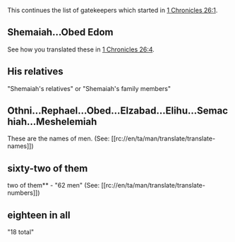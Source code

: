 This continues the list of gatekeepers which started in [1 Chronicles 26:1](./01.md).

## Shemaiah...Obed Edom ##

See how you translated these in [1 Chronicles 26:4](./04.md).

## His relatives ##

"Shemaiah's relatives" or "Shemaiah's family members"

## Othni...Rephael...Obed...Elzabad...Elihu...Semachiah...Meshelemiah ##

These are the names of men.  (See: [[rc://en/ta/man/translate/translate-names]])

## sixty-two of them ##

two of them** - "62 men" (See: [[rc://en/ta/man/translate/translate-numbers]])

## eighteen in all ##

"18 total"